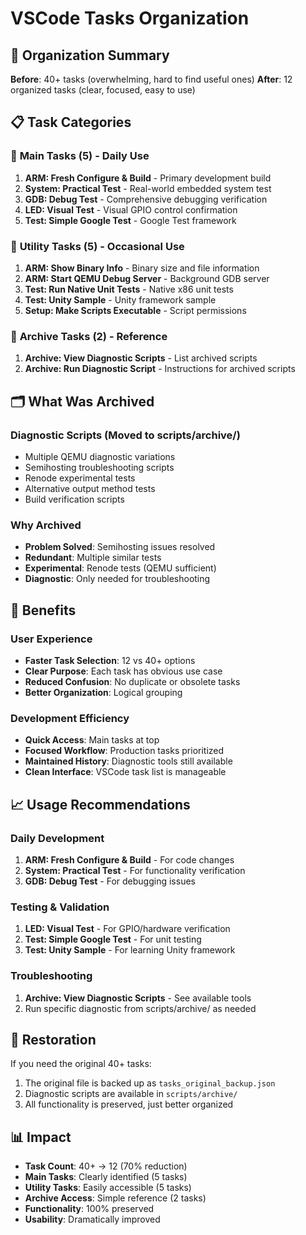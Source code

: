 # VSCode Tasks Organization

## 🎯 **Organization Summary**

**Before**: 40+ tasks (overwhelming, hard to find useful ones)
**After**: 12 organized tasks (clear, focused, easy to use)

## 📋 **Task Categories**

### 🎯 **Main Tasks (5) - Daily Use**
1. **ARM: Fresh Configure & Build** - Primary development build
2. **System: Practical Test** - Real-world embedded system test
3. **GDB: Debug Test** - Comprehensive debugging verification
4. **LED: Visual Test** - Visual GPIO control confirmation
5. **Test: Simple Google Test** - Google Test framework

### 🔧 **Utility Tasks (5) - Occasional Use**
1. **ARM: Show Binary Info** - Binary size and file information
2. **ARM: Start QEMU Debug Server** - Background GDB server
3. **Test: Run Native Unit Tests** - Native x86 unit tests
4. **Test: Unity Sample** - Unity framework sample
5. **Setup: Make Scripts Executable** - Script permissions

### 📁 **Archive Tasks (2) - Reference**
1. **Archive: View Diagnostic Scripts** - List archived scripts
2. **Archive: Run Diagnostic Script** - Instructions for archived scripts

## 🗂️ **What Was Archived**

### Diagnostic Scripts (Moved to scripts/archive/)
- Multiple QEMU diagnostic variations
- Semihosting troubleshooting scripts
- Renode experimental tests
- Alternative output method tests
- Build verification scripts

### Why Archived
- **Problem Solved**: Semihosting issues resolved
- **Redundant**: Multiple similar tests
- **Experimental**: Renode tests (QEMU sufficient)
- **Diagnostic**: Only needed for troubleshooting

## 🚀 **Benefits**

### User Experience
- **Faster Task Selection**: 12 vs 40+ options
- **Clear Purpose**: Each task has obvious use case
- **Reduced Confusion**: No duplicate or obsolete tasks
- **Better Organization**: Logical grouping

### Development Efficiency
- **Quick Access**: Main tasks at top
- **Focused Workflow**: Production tasks prioritized
- **Maintained History**: Diagnostic tools still available
- **Clean Interface**: VSCode task list is manageable

## 📈 **Usage Recommendations**

### Daily Development
1. **ARM: Fresh Configure & Build** - For code changes
2. **System: Practical Test** - For functionality verification
3. **GDB: Debug Test** - For debugging issues

### Testing & Validation
1. **LED: Visual Test** - For GPIO/hardware verification
2. **Test: Simple Google Test** - For unit testing
3. **Test: Unity Sample** - For learning Unity framework

### Troubleshooting
1. **Archive: View Diagnostic Scripts** - See available tools
2. Run specific diagnostic from scripts/archive/ as needed

## 🔄 **Restoration**

If you need the original 40+ tasks:
1. The original file is backed up as `tasks_original_backup.json`
2. Diagnostic scripts are available in `scripts/archive/`
3. All functionality is preserved, just better organized

## 📊 **Impact**

- **Task Count**: 40+ → 12 (70% reduction)
- **Main Tasks**: Clearly identified (5 tasks)
- **Utility Tasks**: Easily accessible (5 tasks)
- **Archive Access**: Simple reference (2 tasks)
- **Functionality**: 100% preserved
- **Usability**: Dramatically improved